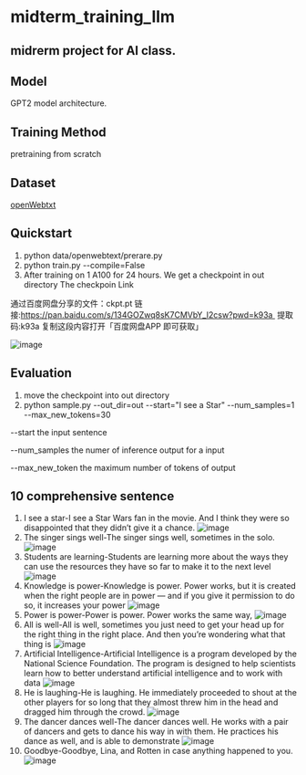 # midterm_training_llm
## midrerm project for AI class.
## Model
GPT2 model architecture.
## Training Method
pretraining from scratch
## Dataset   
[openWebtxt](https://openwebtext2.readthedocs.io/en/latest/) 
## Quickstart
1. python data/openwebtext/prerare.py
2. python train.py --compile=False
3. After training on 1 A100 for 24 hours. We get a checkpoint in out directory
The checkpoin Link

通过百度网盘分享的文件：ckpt.pt
链接:https://pan.baidu.com/s/134GOZwq8sK7CMVbY_I2csw?pwd=k93a 
提取码:k93a
复制这段内容打开「百度网盘APP 即可获取」

![image](https://github.com/user-attachments/assets/e6d606cf-c204-4522-89e0-a6a4f4872cc3)
## Evaluation
1. move the checkpoint into out directory
2. python sample.py     --out_dir=out     --start="I see a Star"     --num_samples=1 --max_new_tokens=30

--start the input sentence

--num_samples the numer of inference output for a input

--max_new_token the maximum number of tokens of output
## 10 comprehensive sentence
1. I see a star-I see a Star Wars fan in the movie. And I think they were so disappointed that they didn’t give it a chance.
   ![image](https://github.com/user-attachments/assets/7a7bd67a-ee8e-4066-b90a-485f881de08a)
2. The singer sings well-The singer sings well, sometimes in the solo.
   ![image](https://github.com/user-attachments/assets/c336e654-c3ed-461d-b9ce-74057a2607b2)
3. Students are learning-Students are learning more about the ways they can use the resources they have so far to make it to the next level
   ![image](https://github.com/user-attachments/assets/9138d39d-4736-4311-ae6f-fc49e8446036)
4. Knowledge is power-Knowledge is power. Power works, but it is created when the right people are in power — and if you give it permission to do so, it increases your power
   ![image](https://github.com/user-attachments/assets/399492c2-34dd-4c0f-954d-ccf444bf9d6d)
5. Power is power-Power is power. Power works the same way,
   ![image](https://github.com/user-attachments/assets/43db692d-173b-4cff-a836-5f77eb58cb3e)
6. All is well-All is well, sometimes you just need to get your head up for the right thing in the right place. And then you’re wondering what that thing is
  ![image](https://github.com/user-attachments/assets/b6705cad-a6fa-428b-80b3-de212004da62)
7. Artificial Intelligence-Artificial Intelligence is a program developed by the National Science Foundation. The program is designed to help scientists learn how to better understand artificial intelligence and to work with data
 ![image](https://github.com/user-attachments/assets/b0e4cd56-812c-4be3-ad48-425a7a2635f3)
8. He is laughing-He is laughing. He immediately proceeded to shout at the other players for so long that they almost threw him in the head and dragged him through the crowd.
   ![image](https://github.com/user-attachments/assets/da0e7740-2299-4587-b9c7-19144df9b232)
9. The dancer dances well-The dancer dances well. He works with a pair of dancers and gets to dance his way in with them. He practices his dance as well, and is able to demonstrate
    ![image](https://github.com/user-attachments/assets/9e34e75f-b404-4dee-8500-dd5c7c459e6c)
10. Goodbye-Goodbye, Lina, and Rotten in case anything happened to you.
    ![image](https://github.com/user-attachments/assets/264664a7-14ad-4d1e-b423-f3e224e47648)










